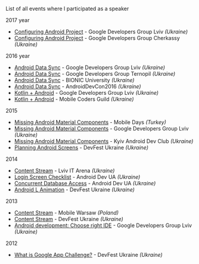 List of all events where I participated as a speaker

2017 year

- [Configuring Android Project](https://speakerdeck.com/dmytrodanylyk/configuring-android-project) - Google Developers Group Lviv *(Ukraine)*
- [Configuring Android Project](https://speakerdeck.com/dmytrodanylyk/configuring-android-project) - Google Developers Group Cherkassy *(Ukraine)*

2016 year

- [Android Data Sync](http://slides.com/dmytrodanylyk/android-data-sync) - Google Developers Group Lviv *(Ukraine)*
- [Android Data Sync](http://slides.com/dmytrodanylyk/android-data-sync) - Google Developers Group Ternopil *(Ukraine)*
- [Android Data Sync](http://slides.com/dmytrodanylyk/android-data-sync) - BIONIC University *(Ukraine)*
- [Android Data Sync](http://slides.com/dmytrodanylyk/android-data-sync) - AndroidDevCon2016 *(Ukraine)*
- [Kotlin + Android](https://speakerdeck.com/dmytrodanylyk/kotlin-plus-android) - Google Developers Group Lviv *(Ukraine)*
- [Kotlin + Android](https://speakerdeck.com/dmytrodanylyk/kotlin-plus-android) - Mobile Coders Guild *(Ukraine)*

2015

- [Missing Android Material Components](http://slides.com/dmytrodanylyk/missing-material-components#/) - Mobile Days *(Turkey)*
- [Missing Android Material Components](http://slides.com/dmytrodanylyk/missing-material-components#/) - Google Developers Group Lviv *(Ukraine)*
- [Missing Android Material Components](http://slides.com/dmytrodanylyk/missing-material-components#/) - Kyiv Android Dev Club *(Ukraine)*
- [Planning Android Screens](http://slides.com/dmytrodanylyk/planning-android-screens) - DevFest Ukraine *(Ukraine)*

2014

- [Content Stream](http://slides.com/dmytrodanylyk/content-stream#/) - Lviv IT Arena *(Ukraine)*
- [Login Screen Checklist](https://www.youtube.com/channel/UC51s9JkZeO4ezCuJugFiKFg) - Android Dev UA *(Ukraine)*
- [Concurrent Database Access](https://www.youtube.com/channel/UC51s9JkZeO4ezCuJugFiKFg) - Android Dev UA *(Ukraine)*
- [Android L Animation](http://slides.com/dmytrodanylyk/material-animation#/) - DevFest Ukraine *(Ukraine)*

2013

- [Content Stream](http://slides.com/dmytrodanylyk/content-stream#/) - Mobile Warsaw *(Poland)*
- [Content Stream](http://slides.com/dmytrodanylyk/content-stream#/) - DevFest Ukraine *(Ukraine)*
- [Android development: Choose right IDE](http://slides.com/dmytrodanylyk/android-development-choose-right-ide#/) - Google Developers Group Lviv *(Ukraine)*

2012

- [What is Google App Challenge?](http://slides.com/dmytrodanylyk/gdg-dev-fest) - DevFest Ukraine *(Ukraine)*
